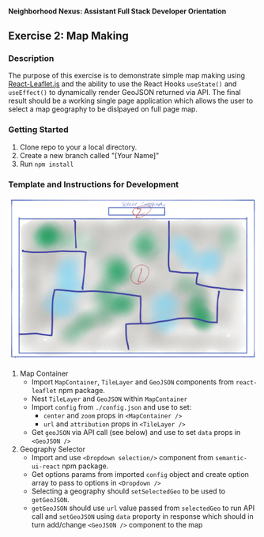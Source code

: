 #### Neighborhood Nexus: Assistant Full Stack Developer Orientation
## Exercise 2: Map Making

### Description
The purpose of this exercise is to demonstrate simple map making using [React-Leaflet.js](https://react-leaflet.js.org/)  and the ability to use the React Hooks ```useState()``` and ```useEffect()``` to dynamically render GeoJSON returned via API.  The final result should be a working single page application which allows the user to select a map geography to be dislpayed on full page map.

### Getting Started
1. Clone repo to your a local directory.
2. Create a new branch called "[Your Name]"
3. Run ```npm install```
 
### Template and Instructions for Development
![template image](./template/template.png)
1. Map Container 
    * Import ```MapContainer```,  ```TileLayer``` and ```GeoJSON``` components from ```react-leaflet``` npm package.
    * Nest  ```TileLayer``` and ```GeoJSON``` within  ```MapContainer```
    * Import ```config``` from  ```./config.json``` and use to set:
      * ```center``` and ```zoom``` props in ```<MapContainer />```
      * ```url``` and ```attribution``` props in ```<TileLayer />```
    * Get ```geoJSON``` via API call (see below) and use to set ```data``` props in ```<GeoJSON />```
2. Geography Selector
     * Import and use ```<Dropdown selection/>``` component from ```semantic-ui-react``` npm package.
     * Get options params from imported ```config``` object and create option array to pass to options in ```<Dropdown />```
     * Selecting a geography should ```setSelectedGeo``` to be used to ```getGeoJSON```.
     *  ```getGeoJSON``` should use ```url``` value passed from ```selectedGeo``` to run API call and ```setGeoJSON``` using ```data``` proporty in response which should in turn add/change ```<GeoJSON />``` component to the map


